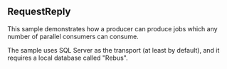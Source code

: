 ## RequestReply

This sample demonstrates how a producer can produce jobs which any number of parallel consumers can consume.

The sample uses SQL Server as the transport (at least by default), and it requires a local database called "Rebus".

